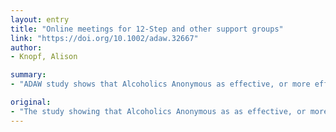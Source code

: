 ```yaml
---
layout: entry
title: "Online meetings for 12-Step and other support groups"
link: "https://doi.org/10.1002/adaw.32667"
author:
- Knopf, Alison

summary:
- "ADAW study shows that Alcoholics Anonymous as effective, or more effective, than psychotherapy. John Kelly, Ph.D., provided the below infographic to other meetings. Keith Humphreys, co-author, was quoted recently on ABC News saying that he is concerned about patients with extreme mental health issues such as addiction. The study was published a few days before COVID-19 federal and state restrictions on group gatherings (?social distancing?) took effect."

original:
- "The study showing that Alcoholics Anonymous as as effective, or more effective, than psychotherapy (see ?Research: AA is better pathway to abstinence than psychotherapy,? ADAW March 16, https://onlinelibrary.wiley.com/doi/full/10.1002/adaw.32655) was published a few days before COVID-19 federal and state restrictions on group gatherings (?social distancing?) took effect, making AA and other meetings untenable. This seems like cruel timing. But John Kelly, Ph.D., one of the authors of the study, provided the below infographic to ADAW on other meetings. And Keith Humphreys, Ph.D., co-author, was quoted recently on ABC News saying that he is concerned about patients with extreme mental health issues such as addiction, for whom face-to-face contact is key."
---
```


